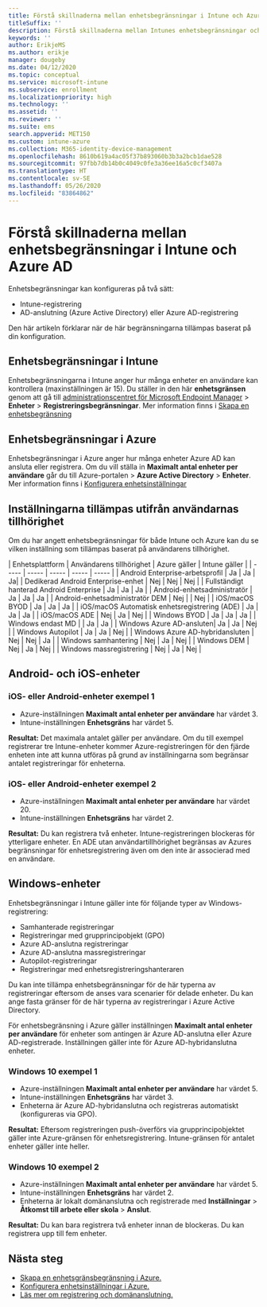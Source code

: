 ```yaml
---
title: Förstå skillnaderna mellan enhetsbegränsningar i Intune och Azure
titleSuffix: ''
description: Förstå skillnaderna mellan Intunes enhetsbegränsningar och begränsningarna i Azure AD.
keywords: ''
author: ErikjeMS
ms.author: erikje
manager: dougeby
ms.date: 04/12/2020
ms.topic: conceptual
ms.service: microsoft-intune
ms.subservice: enrollment
ms.localizationpriority: high
ms.technology: ''
ms.assetid: ''
ms.reviewer: ''
ms.suite: ems
search.appverid: MET150
ms.custom: intune-azure
ms.collection: M365-identity-device-management
ms.openlocfilehash: 8610b619a4ac05f37b893060b3b3a2bcb1dae528
ms.sourcegitcommit: 97fbb7db14b0c4049c0fe3a36ee16a5c0cf3407a
ms.translationtype: HT
ms.contentlocale: sv-SE
ms.lasthandoff: 05/26/2020
ms.locfileid: "83864862"
---
```

# <a name="understand-intune-and-azure-ads-device-limit-restrictions"></a>Förstå skillnaderna mellan enhetsbegränsningar i Intune och Azure AD

Enhetsbegränsningar kan konfigureras på två sätt:
- Intune-registrering
- AD-anslutning (Azure Active Directory) eller Azure AD-registrering

Den här artikeln förklarar när de här begränsningarna tillämpas baserat på din konfiguration.

## <a name="intune-device-limit-restrictions"></a>Enhetsbegränsningar i Intune

Enhetsbegränsningarna i Intune anger hur många enheter en användare kan kontrollera (maxinställningen är 15). Du ställer in den här **enhetsgränsen** genom att gå till [administrationscentret för Microsoft Endpoint Manager](https://go.microsoft.com/fwlink/?linkid=2109431) > **Enheter** > **Registreringsbegränsningar**. Mer information finns i [Skapa en enhetsbegränsning](enrollment-restrictions-set.md#create-a-device-limit-restriction)

## <a name="azure-device-limit-restriction"></a>Enhetsbegränsningar i Azure

Enhetsbegränsningar i Azure anger hur många enheter Azure AD kan ansluta eller registrera. Om du vill ställa in **Maximalt antal enheter per användare** går du till Azure-portalen > **Azure Active Directory** > **Enheter**. Mer information finns i [Konfigurera enhetsinställningar](https://docs.microsoft.com/azure/active-directory/devices/device-management-azure-portal)

## <a name="settings-applied-based-on-user-affinity"></a>Inställningarna tillämpas utifrån användarnas tillhörighet

Om du har angett enhetsbegränsningar för både Intune och Azure kan du se vilken inställning som tillämpas baserat på användarens tillhörighet.

| Enhetsplattform | Användarens tillhörighet | Azure gäller | Intune gäller |
| ----- | ----- | ----- | ----- | ----- |
| Android Enterprise-arbetsprofil | Ja | Ja | Ja|
| Dedikerad Android Enterprise-enhet | Nej | Nej | Nej |
| Fullständigt hanterad Android Enterprise | Ja | Ja | Ja |
| Android-enhetsadministratör | Ja | Ja | Ja |
| Android-enhetsadministratör DEM | Nej | | Nej | 
| iOS/macOS BYOD | Ja | Ja | Ja |
| iOS/macOS Automatisk enhetsregistrering (ADE) | Ja | Ja | Ja |
| iOS/macOS ADE | Nej | Ja | Nej |
| Windows BYOD | Ja | Ja | Ja |
| Windows endast MD | | Ja | Ja |
| Windows Azure AD-ansluten| Ja | Ja | Nej |
| Windows Autopilot | Ja | Ja | Nej |
| Windows Azure AD-hybridansluten | Nej | Nej | Ja |
| Windows samhantering | Nej | Ja | Nej |
| Windows DEM | Nej | Ja | Nej |
| Windows massregistrering | Nej | Ja | Nej |


## <a name="android-and-ios-devices"></a>Android- och iOS-enheter

### <a name="ios-or-android-devices-example-1"></a>iOS- eller Android-enheter exempel 1

- Azure-inställningen **Maximalt antal enheter per användare** har värdet 3.
- Intune-inställningen **Enhetsgräns** har värdet 5.
 
**Resultat:** Det maximala antalet gäller per användare. Om du till exempel registrerar tre Intune-enheter kommer Azure-registreringen för den fjärde enheten inte att kunna utföras på grund av inställningarna som begränsar antalet registreringar för enheterna.

### <a name="ios-or-android-devices-example-2"></a>iOS- eller Android-enheter exempel 2

- Azure-inställningen **Maximalt antal enheter per användare** har värdet 20.
- Intune-inställningen **Enhetsgräns** har värdet 2.

**Resultat:** Du kan registrera två enheter. Intune-registreringen blockeras för ytterligare enheter. En ADE utan användartillhörighet begränsas av Azures begränsningar för enhetsregistrering även om den inte är associerad med en användare.

## <a name="windows-devices"></a>Windows-enheter

Enhetsbegränsningar i Intune gäller inte för följande typer av Windows-registrering:
- Samhanterade registreringar
- Registreringar med grupprincipobjekt (GPO)
- Azure AD-anslutna registreringar
- Azure AD-anslutna massregistreringar
- Autopilot-registreringar
- Registreringar med enhetsregistreringshanteraren

Du kan inte tillämpa enhetsbegränsningar för de här typerna av registreringar eftersom de anses vara scenarier för delade enheter. Du kan ange fasta gränser för de här typerna av registreringar i Azure Active Directory.

För enhetsbegränsning i Azure gäller inställningen **Maximalt antal enheter per användare** för enheter som antingen är Azure AD-anslutna eller Azure AD-registrerade. Inställningen gäller inte för Azure AD-hybridanslutna enheter.

### <a name="windows-10-example-1"></a>Windows 10 exempel 1

- Azure-inställningen **Maximalt antal enheter per användare** har värdet 5.
- Intune-inställningen **Enhetsgräns** har värdet 3.
- Enheterna är Azure AD-hybridanslutna och registreras automatiskt (konfigureras via GPO).

**Resultat:** Eftersom registreringen push-överförs via grupprincipobjektet gäller inte Azure-gränsen för enhetsregistrering.  Intune-gränsen för antalet enheter gäller inte heller.

### <a name="windows-10-example-2"></a>Windows 10 exempel 2

- Azure-inställningen **Maximalt antal enheter per användare** har värdet 5.
- Intune-inställningen **Enhetsgräns** har värdet 2.
- Enheterna är lokalt domänanslutna och registrerade med **Inställningar** > **Åtkomst till arbete eller skola** > **Anslut**.

**Resultat:** Du kan bara registrera två enheter innan de blockeras. Du kan registrera upp till fem enheter.


## <a name="next-steps"></a>Nästa steg

- [Skapa en enhetsgränsbegränsning i Azure.](https://docs.microsoft.com/azure/active-directory/devices/device-management-azure-portal#configure-device-settings)
- [Konfigurera enhetsinställningar i Azure.](enrollment-restrictions-set.md#create-a-device-limit-restriction)
- [Läs mer om registrering och domänanslutning.](https://docs.microsoft.com/azure/active-directory/devices/overview#getting-devices-in-azure-ad)

